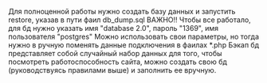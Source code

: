 Для полноценной работы нужно создать базу данных и запустить restore, указав в пути фаил db_dump.sql
ВАЖНО!! Чтобы все работало, для бд нужно указать имя "database 2.0", пароль "1369", имя пользователя "postgres"
Можно использовать свои параметры, но тогда нужно в ручную поменять данные подключения в фаилах *.php
Бэкап бд представляет собой случайный набор данных для того, чтобы посмотреть работоспособность сайта, можно создать свою бд (руководствуясь правилами выше) и заполнить ее вручную.

